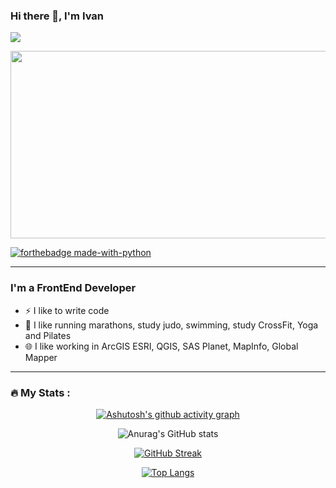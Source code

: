 ### Hi there 👋, I'm Ivan

![](https://komarev.com/ghpvc/?username=Bereg48)

<div align="center">
  <img src="https://media.giphy.com/media/dWesBcTLavkZuG35MI/giphy.gif" width="600" height="300"/>
</div>

[![forthebadge made-with-python](http://ForTheBadge.com/images/badges/made-with-python.svg)](https://www.python.org/)

---

### I'm a FrontEnd Developer

- ⚡ I like to write code
- 🏃 I like running marathons, study judo, swimming, study CrossFit, Yoga and Pilates
- 🌐 I like working in ArcGIS ESRI, QGIS, SAS Planet, MapInfo, Global Mapper

---

### :fire: My Stats :

<div align="center">

[![Ashutosh's github activity graph](https://github-readme-activity-graph.cyclic.app/graph?username=Bereg48&theme=merko)](https://github.com/ashutosh00710/github-readme-activity-graph)
</div>

[//]: # (![]&#40;https://github-profile-summary-cards.vercel.app/api/cards/productive-time?username=Bereg48&theme=great-gatsby&#41;)


<div align="center">

![Anurag's GitHub stats](https://github-readme-stats.vercel.app/api?username=Bereg48&theme=great-gatsby&show_icons=true) 
</div>

<div align="center">

[![GitHub Streak](http://github-readme-streak-stats.herokuapp.com?user=Bereg48&theme=dark&background=000000)](https://git.io/streak-stats)
</div>


<div align="center">

[![Top Langs](https://github-readme-stats.vercel.app/api/top-langs/?username=Bereg48&layout=compact&theme=vision-friendly-dark)](https://github.com/anuraghazra/github-readme-stats)
</div>






